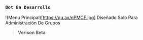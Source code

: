 ### `Bot En Desarrollo`
!(Menu Principal)[https://qu.ax/nPMCF.jpg]
Diseñado Solo Para Administración De Grupos
> **Verison Beta**
